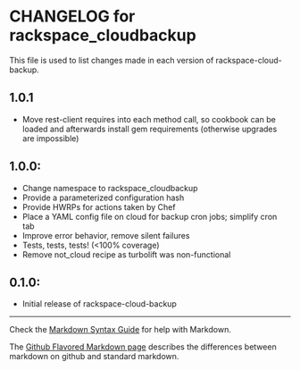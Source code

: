 # CHANGELOG for rackspace_cloudbackup

This file is used to list changes made in each version of rackspace-cloud-backup.

## 1.0.1
* Move rest-client requires into each method call, so cookbook can be loaded and afterwards install gem requirements (otherwise upgrades are impossible)

## 1.0.0:
* Change namespace to rackspace_cloudbackup
* Provide a parameterized configuration hash
* Provide HWRPs for actions taken by Chef
* Place a YAML config file on cloud for backup cron jobs; simplify cron tab
* Improve error behavior, remove silent failures
* Tests, tests, tests!  (<100% coverage)
* Remove not_cloud recipe as turbolift was non-functional

## 0.1.0:

* Initial release of rackspace-cloud-backup

- - -
Check the [Markdown Syntax Guide](http://daringfireball.net/projects/markdown/syntax) for help with Markdown.

The [Github Flavored Markdown page](http://github.github.com/github-flavored-markdown/) describes the differences between markdown on github and standard markdown.
